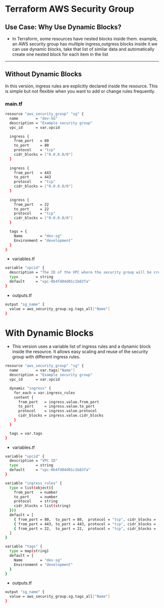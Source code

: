 # Terraform AWS Security Group

## Use Case: Why Use Dynamic Blocks?

- In Terraform, some resources have nested blocks inside them.  example, an AWS security group has multiple ingress,outgress blocks inside it.we can use dynamic blocks,  take that list of similar data and automatically create one nested block for each item in the list

---

## Without Dynamic Blocks

In this version, ingress rules are explicitly declared inside the resource. This is simple but not flexible when you want to add or change rules frequently.

### main.tf

```bash
resource "aws_security_group" "sg" {
  name        = "dev-SG"
  description = "Example security group"
  vpc_id      = var.vpcid

  ingress {
    from_port   = 80
    to_port     = 80
    protocol    = "tcp"
    cidr_blocks = ["0.0.0.0/0"]
  }
  
  ingress {
    from_port   = 443
    to_port     = 443
    protocol    = "tcp"
    cidr_blocks = ["0.0.0.0/0"]
  }
  
  ingress {
    from_port   = 22
    to_port     = 22
    protocol    = "tcp"
    cidr_blocks = ["0.0.0.0/0"]
  }

  tags = {
    Name        = "dev-sg"
    Environment = "development"
  }
}
```

- variables.tf
```bash
variable "vpcid" {
  description = "The ID of the VPC where the security group will be created."
  type        = string
  default     = "vpc-0b4fd04d01c1b83fa"
}
```
- outputs.tf
```bash
output "sg_name" {
  value = aws_security_group.sg.tags_all["Name"]
}
```
# With Dynamic Blocks
- This version uses a variable list of ingress rules and a dynamic block inside the resource. It allows easy scaling and reuse of the security group with different ingress rules.

```bash
resource "aws_security_group" "sg" {
  name        = var.tags["Name"]
  description = "Example security group"
  vpc_id      = var.vpcid

  dynamic "ingress" {
    for_each = var.ingress_rules
    content {
      from_port   = ingress.value.from_port
      to_port     = ingress.value.to_port
      protocol    = ingress.value.protocol
      cidr_blocks = ingress.value.cidr_blocks
    }
  }

  tags = var.tags
}
```
- variables.tf

```bash
variable "vpcid" {
  description = "VPC ID"
  type        = string
  default     = "vpc-0b4fd04d01c1b83fa"
}

variable "ingress_rules" {
  type = list(object({
    from_port   = number
    to_port     = number
    protocol    = string
    cidr_blocks = list(string)
  }))
  default = [
    { from_port = 80,  to_port = 80,  protocol = "tcp", cidr_blocks = ["0.0.0.0/0"] },
    { from_port = 443, to_port = 443, protocol = "tcp", cidr_blocks = ["0.0.0.0/0"] },
    { from_port = 22,  to_port = 22,  protocol = "tcp", cidr_blocks = ["0.0.0.0/0"] }
  ]
}

variable "tags" {
  type = map(string)
  default = {
    Name        = "dev-sg"
    Environment = "development"
  }
}
```
- outputs.tf

```bash
output "sg_name" {
  value = aws_security_group.sg.tags_all["Name"]
}
```
